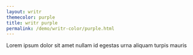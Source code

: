 ```yaml
---
layout: writr
themecolor: purple
title: writr purple
permalink: /demo/writr-color/purple.html
---
```


Lorem ipsum dolor sit amet nullam id egestas urna aliquam turpis mauris 

